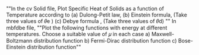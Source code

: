 ""In the cv Solid file, 
Plot Specific Heat of Solids as a function of Temperature according to
(a) Dulong-Petit law,
(b) Einstein formula, (Take three values of 𝜃e )
(c) Debye formula , (Take three values of 𝜃d) ""
In mbfdbe file,
""Plot the following functions with energy at different temperatures. Choose a suitable value of
𝜇 in each case
a) Maxwell-Boltzmann distribution function
b) Fermi-Dirac distribution function
c) Bose-Einstein distribution function""
